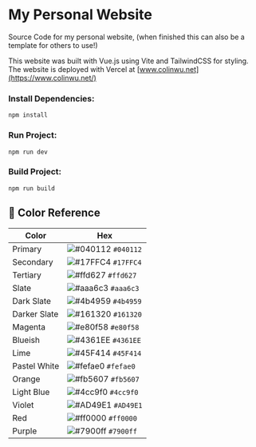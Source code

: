 # My Personal Website

Source Code for my personal website, (when finished this can also be a template for others to use!)

This website was built with Vue.js using Vite and TailwindCSS for styling.
The website is deployed with Vercel at [www.colinwu.net](https://www.colinwu.net/)

### Install Dependencies:

```
npm install
```

### Run Project:

```
npm run dev
```

### Build Project:

```
npm run build
```

## 🎨 Color Reference

| Color        | Hex                                                          |
| ------------ | ------------------------------------------------------------ |
| Primary      | ![#040112](https://place-hold.it/10/040112/040112) `#040112` |
| Secondary    | ![#17FFC4](https://place-hold.it/10/17FFC4/17FFC4) `#17FFC4` |
| Tertiary     | ![#ffd627](https://place-hold.it/10/ffd627/ffd627) `#ffd627` |
| Slate        | ![#aaa6c3](https://place-hold.it/10/aaa6c3/aaa6c3) `#aaa6c3` |
| Dark Slate   | ![#4b4959](https://place-hold.it/10/4b4959/4b4959) `#4b4959` |
| Darker Slate | ![#161320](https://place-hold.it/10/161320/161320) `#161320` |
| Magenta      | ![#e80f58](https://place-hold.it/10/e80f58/e80f58) `#e80f58` |
| Blueish      | ![#4361EE](https://place-hold.it/10/4361EE/4361EE) `#4361EE` |
| Lime         | ![#45F414](https://place-hold.it/10/45F414/45F414) `#45F414` |
| Pastel White | ![#fefae0](https://place-hold.it/10/fefae0/fefae0) `#fefae0` |
| Orange       | ![#fb5607](https://place-hold.it/10/fb5607/fb5607) `#fb5607` |
| Light Blue   | ![#4cc9f0](https://place-hold.it/10/4cc9f0/4cc9f0) `#4cc9f0` |
| Violet       | ![#AD49E1](https://place-hold.it/10/AD49E1/AD49E1) `#AD49E1` |
| Red          | ![#ff0000](https://place-hold.it/10/ff0000/ff0000) `#ff0000` |
| Purple       | ![#7900ff](https://place-hold.it/10/7900ff/7900ff) `#7900ff` |

